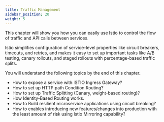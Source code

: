 ```yaml
---
title: Traffic Management
sidebar_position: 20
weight: 5
---
```


This chapter will show you how you can easily use Istio to control the flow of traffic and API calls between services. 

Istio simplifies configuration of service-level properties like circuit breakers, timeouts, and retries, and makes it easy to set up important tasks like A/B testing, canary rollouts, and staged rollouts with percentage-based traffic splits.

You will understand the following topics by the end of this chapter.
* How to expose a service with ISTIO Ingress Gateway?
* How to set up HTTP path Condition Routing?
* How to set up Traffic Splitting (Canary, weight-based routing)?
* How Identity-Based Routing works. 
* How to Build resilient microservice applications using circuit breaking?
* How to enables introducing new features/changes into production with the least amount of risk using Istio Mirroring capability?